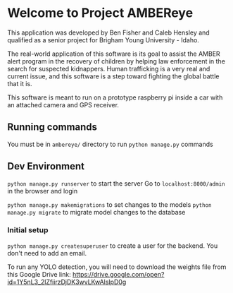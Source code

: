 # Welcome to Project AMBEReye
This application was developed by Ben Fisher and Caleb Hensley and qualified as a senior project for Brigham Young University - Idaho.

The real-world application of this software is its goal to assist the AMBER alert program in the recovery of children by helping law enforcement in the search for suspected kidnappers. Human trafficking is a very real and current issue, and this software is a step toward fighting the global battle that it is.

This software is meant to run on a prototype raspberry pi inside a car with an attached camera and GPS receiver.

## Running commands
You must be in `ambereye/` directory to run `python manage.py` commands

## Dev Environment
`python manage.py runserver` to start the server
Go to `localhost:8000/admin` in the browser and login

`python manage.py makemigrations` to set changes to the models
`python manage.py migrate` to migrate model changes to the database

### Initial setup
`python manage.py createsuperuser` to create a user for the backend.
You don't need to add an email.

To run any YOLO detection, you will need to download the weights file from this Google Drive link:
https://drive.google.com/open?id=1Y5nL3_2lZfiirzDjDK3wvLKwAlsIpD0g
